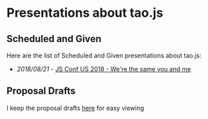 # Presentations about tao.js

## Scheduled and Given

Here are the list of Scheduled and Given presentations about tao.js:

* _2018/08/21_ - [JS Conf US 2018 - We're the same you and me](jsconf-us-2018.md)

## Proposal Drafts

I keep the proposal drafts [here](proposals.md) for easy viewing

